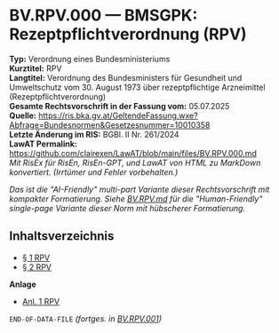 # BV.RPV.000 — BMSGPK: Rezeptpflichtverordnung (RPV)
**Typ:** Verordnung eines Bundesministeriums  
**Kurztitel:** RPV  
**Langtitel:** Verordnung des Bundesministers für Gesundheit und Umweltschutz vom 30. August 1973 über rezeptpflichtige Arzneimittel (Rezeptpflichtverordnung)  
**Gesamte Rechtsvorschrift in der Fassung vom:** 05.07.2025  
**Quelle:** https://ris.bka.gv.at/GeltendeFassung.wxe?Abfrage=Bundesnormen&Gesetzesnummer=10010358  
**Letzte Änderung im RIS:** BGBl. II Nr. 261/2024  
**LawAT Permalink:** https://github.com/clairexen/LawAT/blob/main/files/BV.RPV.000.md  
*Mit RisEx für RisEn, RisEn-GPT, und LawAT von HTML zu MarkDown konvertiert. (Irrtümer und Fehler vorbehalten.)*

*Das ist die "AI-Friendly" multi-part Variante dieser Rechtsvorschrift mit kompakter Formatierung. Siehe [BV.RPV.md](BV.RPV.md) für die "Human-Friendly" single-page Variante dieser Norm mit hübscherer Formatierung.*

## Inhaltsverzeichnis

* [§ 1 RPV](BV.RPV.001.md#-1-rpv)  
* [§ 2 RPV](BV.RPV.001.md#-2-rpv)

**Anlage**  
* [Anl. 1 RPV](BV.RPV.002.md#anl-1-rpv)

`END-OF-DATA-FILE` *(fortges. in [BV.RPV.001](BV.RPV.001.md))*
